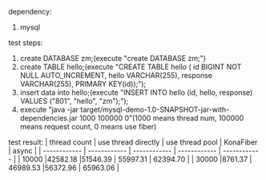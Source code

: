 dependency:
1. mysql

test steps:
1. create DATABASE zm;(execute "create DATABASE zm;")
2. create TABLE hello;(execute "CREATE TABLE hello ( id BIGINT NOT NULL AUTO_INCREMENT, hello VARCHAR(255), response VARCHAR(255), PRIMARY KEY(id));");
3. insert data into hello;(execute "INSERT INTO hello (id, hello, response) VALUES ("801", "hello", "zm");");
4. execute "java -jar target/mysql-demo-1.0-SNAPSHOT-jar-with-dependencies.jar 1000 100000 0"(1000 means thread num, 100000 means request count, 0 means use fiber)


test result:
| thread count  | use thread directly | use thread pool  |  KonaFiber | async |
| ------------ | ------------ | ------------ | ------------ | ------------ |
| 10000    |42582.18 |51546.39  | 55997.31  | 62394.70 |
| 30000    |8761.37    | 46989.53 |56372.96  | 65963.06 |
